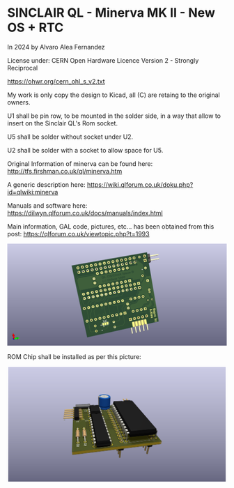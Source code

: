 # SINCLAIR QL - Minerva MK II - New OS + RTC

In 2024 by Alvaro Alea Fernandez

License under: CERN Open Hardware Licence Version 2 - Strongly Reciprocal

https://ohwr.org/cern_ohl_s_v2.txt

My work is only copy the design to Kicad, all (C) are retaing to the original owners.

U1 shall be pin row, to be mounted in the solder side, in a way that allow to insert on the Sinclair QL's Rom socket.

U5 shall be solder without socket under U2.

U2 shall be solder with a socket to allow space for U5.

Original Information of minerva can be found here: http://tfs.firshman.co.uk/ql/minerva.htm

A generic description here: https://wiki.qlforum.co.uk/doku.php?id=qlwiki:minerva

Manuals and software here: https://dilwyn.qlforum.co.uk/docs/manuals/index.html

Main information, GAL code, pictures, etc... has been obtained from this post: https://qlforum.co.uk/viewtopic.php?t=1993


![My image](QL_Minerva_MK2.png)

ROM Chip shall be installed as per this picture:

![My image](QL_Minerva_MK2_mount.png)




